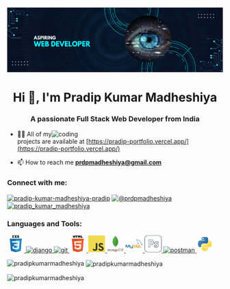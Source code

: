 ![logo](https://github.com/pradipkumarmadheshiya/pradipkumarmadheshiya/blob/main/Blue%20Geometric%20Technology%20LinkedIn%20Banner.png)
<h1 align="center">Hi 👋, I'm Pradip Kumar Madheshiya</h1>
<h3 align="center">A passionate Full Stack Web Developer from India</h3>

<img align="right" alt="coding" width="400" src="https://github.com/user-attachments/assets/e4258f46-0b96-4935-8447-309ebf74892a">

- 👨‍💻 All of my projects are available at [https://pradip-portfolio.vercel.app/](https://pradip-portfolio.vercel.app/)

- 📫 How to reach me **prdpmadheshiya@gmail.com**

<h3 align="left">Connect with me:</h3>
<p align="left">
<a href="https://linkedin.com/in/pradip-kumar-madheshiya-pradip" target="blank"><img align="center" src="https://raw.githubusercontent.com/rahuldkjain/github-profile-readme-generator/master/src/images/icons/Social/linked-in-alt.svg" alt="pradip-kumar-madheshiya-pradip" height="30" width="40" /></a>
<a href="https://www.hackerrank.com/@prdpmadheshiya" target="blank"><img align="center" src="https://raw.githubusercontent.com/rahuldkjain/github-profile-readme-generator/master/src/images/icons/Social/hackerrank.svg" alt="@prdpmadheshiya" height="30" width="40" /></a>
<a href="https://www.leetcode.com/pradip_kumar_madheshiya" target="blank"><img align="center" src="https://raw.githubusercontent.com/rahuldkjain/github-profile-readme-generator/master/src/images/icons/Social/leet-code.svg" alt="pradip_kumar_madheshiya" height="30" width="40" /></a>
</p>

<h3 align="left">Languages and Tools:</h3>
<p align="left"> <a href="https://www.w3schools.com/css/" target="_blank" rel="noreferrer"> <img src="https://raw.githubusercontent.com/devicons/devicon/master/icons/css3/css3-original-wordmark.svg" alt="css3" width="40" height="40"/> </a> <a href="https://www.djangoproject.com/" target="_blank" rel="noreferrer"> <img src="https://cdn.worldvectorlogo.com/logos/django.svg" alt="django" width="40" height="40"/> </a> <a href="https://git-scm.com/" target="_blank" rel="noreferrer"> <img src="https://www.vectorlogo.zone/logos/git-scm/git-scm-icon.svg" alt="git" width="40" height="40"/> </a> <a href="https://www.w3.org/html/" target="_blank" rel="noreferrer"> <img src="https://raw.githubusercontent.com/devicons/devicon/master/icons/html5/html5-original-wordmark.svg" alt="html5" width="40" height="40"/> </a> <a href="https://developer.mozilla.org/en-US/docs/Web/JavaScript" target="_blank" rel="noreferrer"> <img src="https://raw.githubusercontent.com/devicons/devicon/master/icons/javascript/javascript-original.svg" alt="javascript" width="40" height="40"/> </a> <a href="https://www.mongodb.com/" target="_blank" rel="noreferrer"> <img src="https://raw.githubusercontent.com/devicons/devicon/master/icons/mongodb/mongodb-original-wordmark.svg" alt="mongodb" width="40" height="40"/> </a> <a href="https://www.mysql.com/" target="_blank" rel="noreferrer"> <img src="https://raw.githubusercontent.com/devicons/devicon/master/icons/mysql/mysql-original-wordmark.svg" alt="mysql" width="40" height="40"/> </a> <a href="https://www.photoshop.com/en" target="_blank" rel="noreferrer"> <img src="https://raw.githubusercontent.com/devicons/devicon/master/icons/photoshop/photoshop-line.svg" alt="photoshop" width="40" height="40"/> </a> <a href="https://postman.com" target="_blank" rel="noreferrer"> <img src="https://www.vectorlogo.zone/logos/getpostman/getpostman-icon.svg" alt="postman" width="40" height="40"/> </a> <a href="https://www.python.org" target="_blank" rel="noreferrer"> <img src="https://raw.githubusercontent.com/devicons/devicon/master/icons/python/python-original.svg" alt="python" width="40" height="40"/> </a> </p>

<p><img align="left" src="https://github-readme-stats.vercel.app/api/top-langs?username=pradipkumarmadheshiya&show_icons=true&locale=en&layout=compact" alt="pradipkumarmadheshiya" /></p>

<p>&nbsp;<img align="center" src="https://github-readme-stats.vercel.app/api?username=pradipkumarmadheshiya&show_icons=true&locale=en" alt="pradipkumarmadheshiya" /></p>

<p><img align="center" src="https://github-readme-streak-stats.herokuapp.com/?user=pradipkumarmadheshiya&" alt="pradipkumarmadheshiya" /></p>
